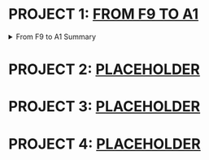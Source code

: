 # PROJECT 1: [FROM F9 TO A1](https://zqlimy17.github.io/from-f9-to-a1/)

<details><summary>From F9 to A1 Summary</summary>
  
![Screenshot of the game](https://zqlimy17.github.io/from-f9-to-a1/img/ss.png)

## About the Game

[From F9 to A1] is a mathematics game for students. The player has to select the operation, and then to answer as many math questions within a 30 seconds limit.

## Difficulty Levels
Comes with 3 difficulty levels:
- Easy: Unlocked by default.
- Medium: Requires 25 points to unlock.
- Hard: Requires 250 points to unlock.

The harder the difficulty, the more points the player will get per correct answer.
Players can play in the "Casual" game mode to try and unlock these harder difficulties.

## Scoring
### Easy
- Addition: 2 point
- Subtraction: 3 points
- Multiplication: 4 points
– Division: 5 points
- Random: 2x points

### Medium
- Addition: 20 point
- Subtraction: 30 points
- Multiplication: 40 points
- Division: 50 points
- Random: 2x points

### Hard
- Addition: 200 point
- Subtraction: 300 points
- Multiplication: 400 points
- Division: 500 points
- Random: 2x points

# Technologies and Resources
- HTML, CSS (bootstrap), JavaScript (jQuery, popper.js).

# Approach
1. Once the game loads, the users will have to select an operation before the game can start.
2. [Optional] The player can choose to play in casual mode.
3. A countdown timer with a random tip will be shown.
4. Main game officially starts: the player will see an equation on the screen and will attempt to answer it in the input box. The player can hit the [ENTER] button to submit, and the [SPACE] button to skip the current question.
5. After 30 seconds, the game ends, and the high-score is recorded.
6. Player can choose to try again, or return to the main menu.
7. Medium and Hard difficulties will be unlocked if the player's score is high enough.

# Unsolved Problems and More To Do
- Pausing the game resets the time bar color.
- Adding an alert to inform the player that the Medium & Hard difficulties are unlocked.

***

</details>

# PROJECT 2: [PLACEHOLDER](#)

# PROJECT 3: [PLACEHOLDER](#)

# PROJECT 4: [PLACEHOLDER](#)
